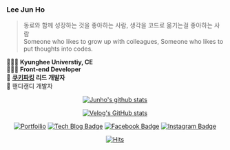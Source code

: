 ### Lee Jun Ho
> 동료와 함께 성장하는 것을 좋아하는 사람, 생각을 코드로 옮기는걸 좋아하는 사람  
> Someone who likes to grow up with colleagues, Someone who likes to put thoughts into codes.

🙆🏻‍♂️ **Kyunghee Universtiy, CE**  
👨🏻‍💻 **Front-end Developer**  
🍪 **[쿠키파킹](https://www.cookieparking.com/landing) 리드 개발자**  
:lollipop: 핸디캔디 개발자

<div align="center" style="text-align:center">
   
   [![Junho's github stats](https://github-readme-stats.vercel.app/api?username=juno7803&theme=algolia)](https://github.com/juno7803/github-readme-stats)
   
   [![Velog's GitHub stats](https://velog-readme-stats.vercel.app/api?name=juno7803&tag=recoil)](https://velog.io/@juno7803/Recoil-Recoil-200-%ED%99%9C%EC%9A%A9%ED%95%98%EA%B8%B0)
   
   [![Portfoilio](https://img.shields.io/badge/Notion-black?logo=notion)](https://www.notion.so/83339f4ec1c844a8a172917af5e6c3d7)
   [![Tech Blog Badge](http://img.shields.io/badge/-Tech%20blog-blueviolet?style=flat&logo=github&link=https://velog.io/@juno7803)](https://velog.io/@juno7803)
   [![Facebook Badge](https://img.shields.io/badge/facebook-1877f2?style=flat&logo=facebook&logoColor=white&link=https://www.facebook.com/profile.phpid=100004752273237)](https://www.facebook.com/profile.php?id=100004752273237)
   [![Instagram Badge](https://img.shields.io/badge/Instagram-ff69b4?logo=instagram)](https://www.instagram.com/juno_96/)  

   [![Hits](https://hits.seeyoufarm.com/api/count/incr/badge.svg?url=https%3A%2F%2Fgithub.com%2Fjuno7803&count_bg=%233DB9C8&title_bg=%23555555&icon=&icon_color=%23E7E7E7&title=hits&edge_flat=false)](https://hits.seeyoufarm.com)
</div>

<!--
**juno7803/juno7803** is a ✨ _special_ ✨ repository because its `README.md` (this file) appears on your GitHub profile.

Here are some ideas to get you started:

- 🔭 I’m currently working on ...
- 🌱 I’m currently learning ...
- 👯 I’m looking to collaborate on ...
- 🤔 I’m looking for help with ...
- 💬 Ask me about ...
- 📫 How to reach me: ...
- 😄 Pronouns: ...
- ⚡ Fun fact: ...
-->
